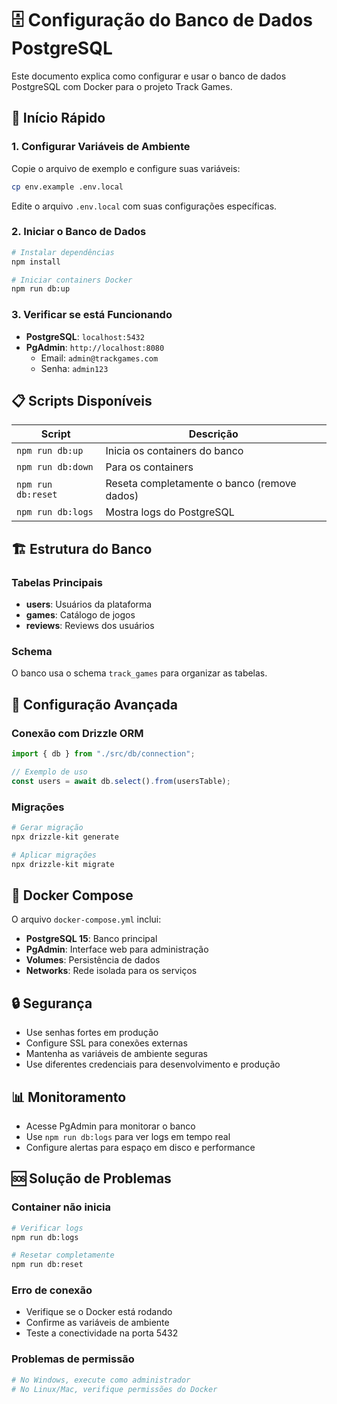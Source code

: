 # 🗄️ Configuração do Banco de Dados PostgreSQL

Este documento explica como configurar e usar o banco de dados PostgreSQL com Docker para o projeto Track Games.

## 🚀 Início Rápido

### 1. Configurar Variáveis de Ambiente

Copie o arquivo de exemplo e configure suas variáveis:

```bash
cp env.example .env.local
```

Edite o arquivo `.env.local` com suas configurações específicas.

### 2. Iniciar o Banco de Dados

```bash
# Instalar dependências
npm install

# Iniciar containers Docker
npm run db:up
```

### 3. Verificar se está Funcionando

- **PostgreSQL**: `localhost:5432`
- **PgAdmin**: `http://localhost:8080`
  - Email: `admin@trackgames.com`
  - Senha: `admin123`

## 📋 Scripts Disponíveis

| Script             | Descrição                                   |
| ------------------ | ------------------------------------------- |
| `npm run db:up`    | Inicia os containers do banco               |
| `npm run db:down`  | Para os containers                          |
| `npm run db:reset` | Reseta completamente o banco (remove dados) |
| `npm run db:logs`  | Mostra logs do PostgreSQL                   |

## 🏗️ Estrutura do Banco

### Tabelas Principais

- **users**: Usuários da plataforma
- **games**: Catálogo de jogos
- **reviews**: Reviews dos usuários

### Schema

O banco usa o schema `track_games` para organizar as tabelas.

## 🔧 Configuração Avançada

### Conexão com Drizzle ORM

```typescript
import { db } from "./src/db/connection";

// Exemplo de uso
const users = await db.select().from(usersTable);
```

### Migrações

```bash
# Gerar migração
npx drizzle-kit generate

# Aplicar migrações
npx drizzle-kit migrate
```

## 🐳 Docker Compose

O arquivo `docker-compose.yml` inclui:

- **PostgreSQL 15**: Banco principal
- **PgAdmin**: Interface web para administração
- **Volumes**: Persistência de dados
- **Networks**: Rede isolada para os serviços

## 🔒 Segurança

- Use senhas fortes em produção
- Configure SSL para conexões externas
- Mantenha as variáveis de ambiente seguras
- Use diferentes credenciais para desenvolvimento e produção

## 📊 Monitoramento

- Acesse PgAdmin para monitorar o banco
- Use `npm run db:logs` para ver logs em tempo real
- Configure alertas para espaço em disco e performance

## 🆘 Solução de Problemas

### Container não inicia

```bash
# Verificar logs
npm run db:logs

# Resetar completamente
npm run db:reset
```

### Erro de conexão

- Verifique se o Docker está rodando
- Confirme as variáveis de ambiente
- Teste a conectividade na porta 5432

### Problemas de permissão

```bash
# No Windows, execute como administrador
# No Linux/Mac, verifique permissões do Docker
```
